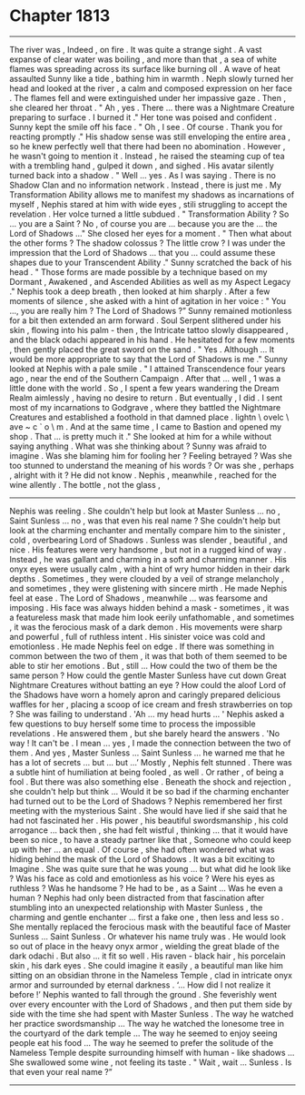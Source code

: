
# Chapter 1813


---

The river was , Indeed , on fire .
It was quite a strange sight . A vast expanse of clear water was boiling , and more than that , a sea of white flames was spreading across its surface like burning oll . A wave of heat assaulted Sunny like a tide , bathing him in warmth .
Neph slowly turned her head and looked at the river , a calm and composed expression on her face . The flames fell and were extinguished under her impassive gaze .
Then , she cleared her throat .
" Ah , yes . There ... there was a Nightmare Creature preparing to surface . I burned it ."
Her tone was poised and confident .
Sunny kept the smile off his face .
" Oh , I see . Of course . Thank you for reacting promptly ."
His shadow sense was still enveloping the entire area , so he knew perfectly well that there had been no abomination . However , he wasn't going to mention it .
Instead , he raised the steaming cup of tea with a trembling hand , gulped it down , and sighed .
His avatar silently turned back into a shadow .
" Well ... yes . As I was saying . There is no Shadow Clan and no information network . Instead , there is just me . My Transformation Ability allows me to manifest my shadows as incarnations of myself ,
Nephis stared at him with wide eyes , stili struggling to accept the revelation . Her volce turned a little subdued .
" Transformation Ability ? So ... you are a Saint ? No , of course you are ... because you are the ... the Lord of Shadows ..."
She closed her eyes for a moment .
" Then what about the other forms ? The shadow colossus ? The little crow ? I was under the impression that the Lord of Shadows ... that you ... could assume these shapes due to your Transcendent Ability ."
Sunny scratched the back of his head .
" Those forms are made possible by a technique based on my Dormant , Awakened , and Ascended Abilities as well as my Aspect Legacy ."
Nephis took a deep breath , then looked at him sharply .
After a few moments of silence , she asked with a hint of agitation in her voice :
" You ..., you are really him ? The Lord of Shadows ?”
Sunny remained motionless for a bit then extended an arm forward . Soul Serpent slithered under his skin , flowing into his palm - then , the Intricate tattoo slowly disappeared , and the black odachi appeared in his hand .
He hesitated for a few moments , then gently placed the great sword on the sand .
" Yes . Although ... It would be more appropriate to say that the Lord of Shadows is me ."
Sunny looked at Nephis with a pale smile .
" I attained Transcendence four years ago , near the end of the Southern Campaign . After that ... well , 1 was a little done with the world . So , I spent a few years wandering the Dream Realm aimlessly , having no desire to return . But eventually , I did . I sent most of my incarnations to Godgrave , where they battled the Nightmare Creatures and established a foothold in that damned place . lіghtn \ оvеlс \ аvе ~ c ` о \ m . And at the same time , I came to Bastion and opened my shop . That ... is pretty much it ."
She looked at him for a while without saying anything .
What was she thinking about ?
Sunny was afraid to imagine .
Was she blaming him for fooling her ? Feeling betrayed ? Was she too stunned to understand the meaning of his words ?
Or was she , perhaps , alright with it ? He did not know .
Nephis , meanwhile , reached for the wine allently . The bottle , not the glass ,
***
Nephis was reeling .
She couldn't help but look at Master Sunless ... no , Saint Sunless ... no , was that even his real name ?
She couldn't help but look at the charming enchanter and mentally compare him to the sinister , cold , overbearing Lord of Shadows .
Sunless was slender , beautiful , and nice . His features were very handsome , but not in a rugged kind of way . Instead , he was gallant and charming in a soft and charming manner . His onyx eyes were usually calm , with a hint of wry humor hidden in their dark depths . Sometimes , they were clouded by a veil of strange melancholy , and sometimes , they were glistening with sincere mirth .
He made Nephis feel at ease .
The Lord of Shadows , meanwhile ... was fearsome and imposing . His face was always hidden behind a mask - sometimes , it was a featureless mask that made him look eerily unfathomable , and sometimes , it was the ferocious mask of a dark demon . His movements were sharp and powerful , full of ruthless intent . His sinister voice was cold and emotionless .
He made Nephis feel on edge .
If there was something in common between the two of them , it was that both of them seemed to be able to stir her emotions . But , still ...
How could the two of them be the same person ?
How could the gentle Master Sunless have cut down Great Nightmare Creatures without batting an eye ?
How could the aloof Lord of the Shadows have worn a homely apron and caringly prepared delicious waffles for her , placing a scoop of ice cream and fresh strawberries on top ?
She was failing to understand .
'Ah ... my head hurts ... '
Nephis asked a few questions to buy herself some time to process the impossible revelations . He answered them , but she barely heard the answers .
'No way ! It can't be . I mean ... yes , I made the connection between the two of them . And yes , Master Sunless ... Saint Sunless ... he warned me that he has a lot of secrets ... but ... but …’
Mostly , Nephis felt stunned .
There was a subtle hint of humiliation at being fooled , as well . Or rather , of being a fool .
But there was also something else .
Beneath the shock and rejection , she couldn't help but think ...
Would it be so bad if the charming enchanter had turned out to be the Lord of Shadows ?
Nephis remembered her first meeting with the mysterious Saint . She would have lied if she said that he had not fascinated her . His power , his beautiful swordsmanship , his cold arrogance ... back then , she had felt wistful , thinking ... that it would have been so nice , to have a steady partner like that ,
Someone who could keep up with her ... an equal .
Of course , she had often wondered what was hiding behind the mask of the Lord of Shadows . It was a bit exciting to Imagine . She was quite sure that he was young ... but what did he look like ? Was his face as cold and emotionless as his voice ? Were his eyes as ruthless ? Was he handsome ? He had to be , as a Saint ...
Was he even a human ?
Nephis had only been distracted from that fascination after stumbling into an unexpected relationship with Master Sunless , the charming and gentle enchanter ... first a fake one , then less and less so .
She mentally replaced the ferocious mask with the beautiful face of Master Sunless ... Saint Sunless .
Or whatever his name truly was .
He would look so out of place in the heavy onyx armor , wielding the great blade of the dark odachi .
But also ... it fit so well .
His raven - black hair , his porcelain skin , his dark eyes . She could imagine it easily , a beautiful man like him sitting on an obsidian throne in the Nameless Temple , clad in intricate onyx armor and surrounded by eternal darkness .
‘... How did I not realize it before !’
Nephis wanted to fall through the ground .
She feverishly went over every encounter with the Lord of Shadows , and then put them side by side with the time she had spent with Master Sunless .
The way he watched her practice swordsmanship ...
The way he watched the lonesome tree in the courtyard of the dark temple ...
The way he seemed to enjoy seeing people eat his food ...
The way he seemed to prefer the solitude of the Nameless Temple despite surrounding himself with human - like shadows ...
She swallowed some wine , not feeling its taste .
" Wait , wait ... Sunless . Is that even your real name ?”

---

